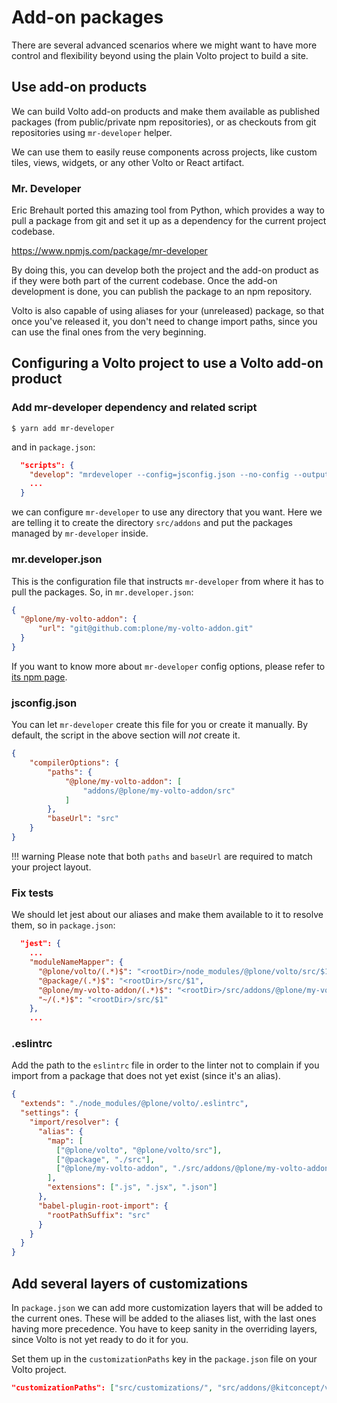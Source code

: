 # Add-on packages

There are several advanced scenarios where we might want to have more control
and flexibility beyond using the plain Volto project to build a site.

## Use add-on products

We can build Volto add-on products and make them available as published
packages (from public/private npm repositories), or as checkouts from git
repositories using `mr-developer` helper.

We can use them to easily reuse components across projects, like custom tiles,
views, widgets, or any other Volto or React artifact.

### Mr. Developer

Eric Brehault ported this amazing tool from Python, which provides a way to pull
a package from git and set it up as a dependency for the current project
codebase.

https://www.npmjs.com/package/mr-developer

By doing this, you can develop both the project and the add-on product as if they
were both part of the current codebase. Once the add-on development is done,
you can publish the package to an npm repository.

Volto is also capable of using aliases for your (unreleased) package, so that once
you've released it, you don't need to change import paths, since you can use the
final ones from the very beginning.

## Configuring a Volto project to use a Volto add-on product

### Add mr-developer dependency and related script

```
$ yarn add mr-developer
```

and in `package.json`:

```json
  "scripts": {
    "develop": "mrdeveloper --config=jsconfig.json --no-config --output=addons",
    ...
  }
```

we can configure `mr-developer` to use any directory that you want. Here we are
telling it to create the directory `src/addons` and put the packages managed by
`mr-developer` inside.

### mr.developer.json

This is the configuration file that instructs `mr-developer` from where it has
to pull the packages. So, in `mr.developer.json`:

```json
{
  "@plone/my-volto-addon": {
      "url": "git@github.com:plone/my-volto-addon.git"
  }
}
```

If you want to know more about `mr-developer` config options, please refer to
[its npm page](https://www.npmjs.com/package/mr-developer).

### jsconfig.json

You can let `mr-developer` create this file for you or create it manually.
By default, the script in the above section will *not* create it.

```json
{
    "compilerOptions": {
        "paths": {
            "@plone/my-volto-addon": [
                "addons/@plone/my-volto-addon/src"
            ]
        },
        "baseUrl": "src"
    }
}
```

!!! warning
    Please note that both `paths` and `baseUrl` are required to match your
    project layout.

### Fix tests

We should let jest about our aliases and make them available to it to resolve
them, so in `package.json`:

```json hl_lines="6"
  "jest": {
    ...
    "moduleNameMapper": {
      "@plone/volto/(.*)$": "<rootDir>/node_modules/@plone/volto/src/$1",
      "@package/(.*)$": "<rootDir>/src/$1",
      "@plone/my-volto-addon/(.*)$": "<rootDir>/src/addons/@plone/my-volto-addon/src/$1",
      "~/(.*)$": "<rootDir>/src/$1"
    },
    ...
```

### .eslintrc

Add the path to the `eslintrc` file in order to the linter not to complain if
you import from a package that does not yet exist (since it's an alias).

```json hl_lines="9"
{
  "extends": "./node_modules/@plone/volto/.eslintrc",
  "settings": {
    "import/resolver": {
      "alias": {
        "map": [
          ["@plone/volto", "@plone/volto/src"],
          ["@package", "./src"],
          ["@plone/my-volto-addon", "./src/addons/@plone/my-volto-addon/src"]
        ],
        "extensions": [".js", ".jsx", ".json"]
      },
      "babel-plugin-root-import": {
        "rootPathSuffix": "src"
      }
    }
  }
}
```

## Add several layers of customizations

In `package.json` we can add more customization layers that will be added to the
current ones. These will be added to the aliases list, with the last ones
having more precedence. You have to keep sanity in the overriding layers, since
Volto is not yet ready to do it for you.

Set them up in the `customizationPaths` key in the `package.json` file on your
Volto project.

```json
"customizationPaths": ["src/customizations/", "src/addons/@kitconcept/volto-tile-slider/src/customizations"],
```

